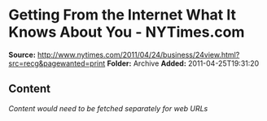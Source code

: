 # Getting From the Internet What It Knows About You - NYTimes.com

**Source:** http://www.nytimes.com/2011/04/24/business/24view.html?src=recg&pagewanted=print
**Folder:** Archive
**Added:** 2011-04-25T19:31:20




## Content
*Content would need to be fetched separately for web URLs*
